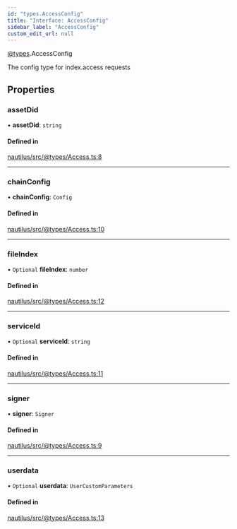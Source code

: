```yaml
---
id: "types.AccessConfig"
title: "Interface: AccessConfig"
sidebar_label: "AccessConfig"
custom_edit_url: null
---
```


[@types](../modules/types.md).AccessConfig

The config type for index.access requests

## Properties

### assetDid

• **assetDid**: `string`

#### Defined in

[nautilus/src/@types/Access.ts:8](https://github.com/deltaDAO/nautilus/blob/75cfaa6/src/@types/Access.ts#L8)

___

### chainConfig

• **chainConfig**: `Config`

#### Defined in

[nautilus/src/@types/Access.ts:10](https://github.com/deltaDAO/nautilus/blob/75cfaa6/src/@types/Access.ts#L10)

___

### fileIndex

• `Optional` **fileIndex**: `number`

#### Defined in

[nautilus/src/@types/Access.ts:12](https://github.com/deltaDAO/nautilus/blob/75cfaa6/src/@types/Access.ts#L12)

___

### serviceId

• `Optional` **serviceId**: `string`

#### Defined in

[nautilus/src/@types/Access.ts:11](https://github.com/deltaDAO/nautilus/blob/75cfaa6/src/@types/Access.ts#L11)

___

### signer

• **signer**: `Signer`

#### Defined in

[nautilus/src/@types/Access.ts:9](https://github.com/deltaDAO/nautilus/blob/75cfaa6/src/@types/Access.ts#L9)

___

### userdata

• `Optional` **userdata**: `UserCustomParameters`

#### Defined in

[nautilus/src/@types/Access.ts:13](https://github.com/deltaDAO/nautilus/blob/75cfaa6/src/@types/Access.ts#L13)
